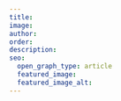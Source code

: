 ```yaml
---
title: 
image: 
author: 
order: 
description: 
seo:
  open_graph_type: article
  featured_image:
  featured_image_alt:
---
```

